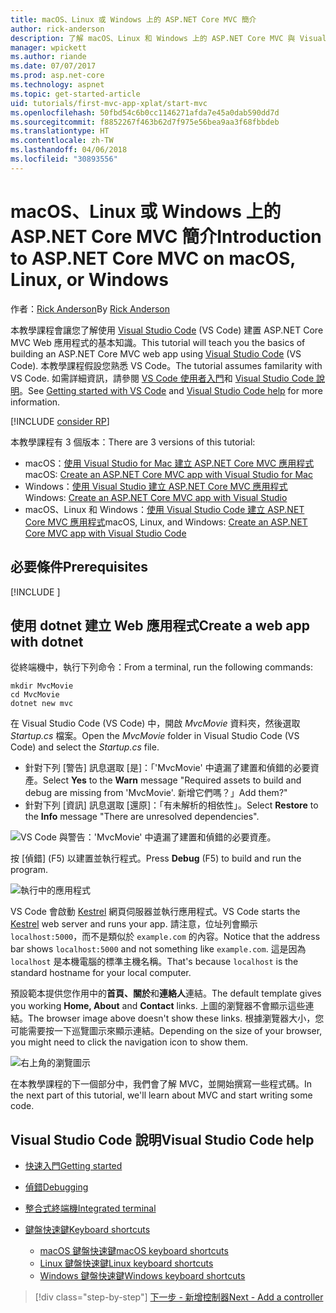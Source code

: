 ```yaml
---
title: macOS、Linux 或 Windows 上的 ASP.NET Core MVC 簡介
author: rick-anderson
description: 了解 macOS、Linux 和 Windows 上的 ASP.NET Core MVC 與 Visual Studio Code 使用者入門
manager: wpickett
ms.author: riande
ms.date: 07/07/2017
ms.prod: asp.net-core
ms.technology: aspnet
ms.topic: get-started-article
uid: tutorials/first-mvc-app-xplat/start-mvc
ms.openlocfilehash: 50fbd54c6b0cc1146271afda7e45a0dab590dd7d
ms.sourcegitcommit: f8852267f463b62d7f975e56bea9aa3f68fbbdeb
ms.translationtype: HT
ms.contentlocale: zh-TW
ms.lasthandoff: 04/06/2018
ms.locfileid: "30893556"
---
```

# <a name="introduction-to-aspnet-core-mvc-on-macos-linux-or-windows"></a><span data-ttu-id="0c554-103">macOS、Linux 或 Windows 上的 ASP.NET Core MVC 簡介</span><span class="sxs-lookup"><span data-stu-id="0c554-103">Introduction to ASP.NET Core MVC on macOS, Linux, or Windows</span></span>

<span data-ttu-id="0c554-104">作者：[Rick Anderson](https://twitter.com/RickAndMSFT)</span><span class="sxs-lookup"><span data-stu-id="0c554-104">By [Rick Anderson](https://twitter.com/RickAndMSFT)</span></span>

<span data-ttu-id="0c554-105">本教學課程會讓您了解使用 [Visual Studio Code](https://code.visualstudio.com) (VS Code) 建置 ASP.NET Core MVC Web 應用程式的基本知識。</span><span class="sxs-lookup"><span data-stu-id="0c554-105">This tutorial will teach you the basics of building an ASP.NET Core MVC web app using [Visual Studio Code](https://code.visualstudio.com) (VS Code).</span></span> <span data-ttu-id="0c554-106">本教學課程假設您熟悉 VS Code。</span><span class="sxs-lookup"><span data-stu-id="0c554-106">The tutorial assumes familarity with VS Code.</span></span> <span data-ttu-id="0c554-107">如需詳細資訊，請參閱 [VS Code 使用者入門](https://code.visualstudio.com/docs)和 [Visual Studio Code 說明](#visual-studio-code-help)。</span><span class="sxs-lookup"><span data-stu-id="0c554-107">See [Getting started with VS Code](https://code.visualstudio.com/docs) and [Visual Studio Code help](#visual-studio-code-help) for more information.</span></span> 

[!INCLUDE [consider RP](../../includes/razor.md)]

<span data-ttu-id="0c554-108">本教學課程有 3 個版本：</span><span class="sxs-lookup"><span data-stu-id="0c554-108">There are 3 versions of this tutorial:</span></span>

* <span data-ttu-id="0c554-109">macOS：[使用 Visual Studio for Mac 建立 ASP.NET Core MVC 應用程式](xref:tutorials/first-mvc-app-mac/start-mvc)</span><span class="sxs-lookup"><span data-stu-id="0c554-109">macOS: [Create an ASP.NET Core MVC app with Visual Studio for Mac](xref:tutorials/first-mvc-app-mac/start-mvc)</span></span>
* <span data-ttu-id="0c554-110">Windows：[使用 Visual Studio 建立 ASP.NET Core MVC 應用程式](xref:tutorials/first-mvc-app/start-mvc)</span><span class="sxs-lookup"><span data-stu-id="0c554-110">Windows: [Create an ASP.NET Core MVC app with Visual Studio](xref:tutorials/first-mvc-app/start-mvc)</span></span>
* <span data-ttu-id="0c554-111">macOS、Linux 和 Windows：[使用 Visual Studio Code 建立 ASP.NET Core MVC 應用程式](xref:tutorials/first-mvc-app-xplat/start-mvc)</span><span class="sxs-lookup"><span data-stu-id="0c554-111">macOS, Linux, and Windows: [Create an ASP.NET Core MVC app with Visual Studio Code](xref:tutorials/first-mvc-app-xplat/start-mvc)</span></span> 

## <a name="prerequisites"></a><span data-ttu-id="0c554-112">必要條件</span><span class="sxs-lookup"><span data-stu-id="0c554-112">Prerequisites</span></span>

[!INCLUDE [](~/includes/net-core-prereqs-vscode.md)]

## <a name="create-a-web-app-with-dotnet"></a><span data-ttu-id="0c554-113">使用 dotnet 建立 Web 應用程式</span><span class="sxs-lookup"><span data-stu-id="0c554-113">Create a web app with dotnet</span></span>

<span data-ttu-id="0c554-114">從終端機中，執行下列命令：</span><span class="sxs-lookup"><span data-stu-id="0c554-114">From a terminal, run the following commands:</span></span>

```console
mkdir MvcMovie
cd MvcMovie
dotnet new mvc
```

<span data-ttu-id="0c554-115">在 Visual Studio Code (VS Code) 中，開啟 *MvcMovie* 資料夾，然後選取 *Startup.cs* 檔案。</span><span class="sxs-lookup"><span data-stu-id="0c554-115">Open the *MvcMovie* folder in Visual Studio Code (VS Code) and select the *Startup.cs* file.</span></span>

- <span data-ttu-id="0c554-116">針對下列 [警告] 訊息選取 [是]：「'MvcMovie' 中遺漏了建置和偵錯的必要資產。</span><span class="sxs-lookup"><span data-stu-id="0c554-116">Select **Yes** to the **Warn** message "Required assets to build and debug are missing from 'MvcMovie'.</span></span> <span data-ttu-id="0c554-117">新增它們嗎？」</span><span class="sxs-lookup"><span data-stu-id="0c554-117">Add them?"</span></span>
- <span data-ttu-id="0c554-118">針對下列 [資訊] 訊息選取 [還原]：「有未解析的相依性」。</span><span class="sxs-lookup"><span data-stu-id="0c554-118">Select **Restore** to the **Info** message "There are unresolved dependencies".</span></span>

![VS Code 與警告：'MvcMovie' 中遺漏了建置和偵錯的必要資產。](../web-api-vsc/_static/vsc_restore.png)

<span data-ttu-id="0c554-122">按 [偵錯] (F5) 以建置並執行程式。</span><span class="sxs-lookup"><span data-stu-id="0c554-122">Press **Debug** (F5) to build and run the program.</span></span>

![執行中的應用程式](../first-mvc-app/start-mvc/_static/1.png)

<span data-ttu-id="0c554-124">VS Code 會啟動 [Kestrel](xref:fundamentals/servers/kestrel) 網頁伺服器並執行應用程式。</span><span class="sxs-lookup"><span data-stu-id="0c554-124">VS Code starts the [Kestrel](xref:fundamentals/servers/kestrel) web server and runs your app.</span></span> <span data-ttu-id="0c554-125">請注意，位址列會顯示 `localhost:5000`，而不是類似於 `example.com` 的內容。</span><span class="sxs-lookup"><span data-stu-id="0c554-125">Notice that the address bar shows `localhost:5000` and not something like `example.com`.</span></span> <span data-ttu-id="0c554-126">這是因為 `localhost` 是本機電腦的標準主機名稱。</span><span class="sxs-lookup"><span data-stu-id="0c554-126">That's because `localhost` is the standard hostname for your local computer.</span></span>

<span data-ttu-id="0c554-127">預設範本提供您作用中的**首頁、關於**和**連絡人**連結。</span><span class="sxs-lookup"><span data-stu-id="0c554-127">The default template gives you working **Home, About** and **Contact** links.</span></span> <span data-ttu-id="0c554-128">上圖的瀏覽器不會顯示這些連結。</span><span class="sxs-lookup"><span data-stu-id="0c554-128">The browser image above doesn't show these links.</span></span> <span data-ttu-id="0c554-129">根據瀏覽器大小，您可能需要按一下巡覽圖示來顯示連結。</span><span class="sxs-lookup"><span data-stu-id="0c554-129">Depending on the size of your browser, you might need to click the navigation icon to show them.</span></span>

![右上角的瀏覽圖示](../first-mvc-app/start-mvc/_static/2.png)

<span data-ttu-id="0c554-131">在本教學課程的下一個部分中，我們會了解 MVC，並開始撰寫一些程式碼。</span><span class="sxs-lookup"><span data-stu-id="0c554-131">In the next part of this tutorial, we'll learn about MVC and start writing some code.</span></span>

## <a name="visual-studio-code-help"></a><span data-ttu-id="0c554-132">Visual Studio Code 說明</span><span class="sxs-lookup"><span data-stu-id="0c554-132">Visual Studio Code help</span></span>

- [<span data-ttu-id="0c554-133">快速入門</span><span class="sxs-lookup"><span data-stu-id="0c554-133">Getting started</span></span>](https://code.visualstudio.com/docs)
- [<span data-ttu-id="0c554-134">偵錯</span><span class="sxs-lookup"><span data-stu-id="0c554-134">Debugging</span></span>](https://code.visualstudio.com/docs/editor/debugging)
- [<span data-ttu-id="0c554-135">整合式終端機</span><span class="sxs-lookup"><span data-stu-id="0c554-135">Integrated terminal</span></span>](https://code.visualstudio.com/docs/editor/integrated-terminal)
- [<span data-ttu-id="0c554-136">鍵盤快速鍵</span><span class="sxs-lookup"><span data-stu-id="0c554-136">Keyboard shortcuts</span></span>](https://code.visualstudio.com/docs/getstarted/keybindings#_keyboard-shortcuts-reference)

  - [<span data-ttu-id="0c554-137">macOS 鍵盤快速鍵</span><span class="sxs-lookup"><span data-stu-id="0c554-137">macOS keyboard shortcuts</span></span>](https://code.visualstudio.com/shortcuts/keyboard-shortcuts-macos.pdf)
  - [<span data-ttu-id="0c554-138">Linux 鍵盤快速鍵</span><span class="sxs-lookup"><span data-stu-id="0c554-138">Linux keyboard shortcuts</span></span>](https://code.visualstudio.com/shortcuts/keyboard-shortcuts-linux.pdf)
  - [<span data-ttu-id="0c554-139">Windows 鍵盤快速鍵</span><span class="sxs-lookup"><span data-stu-id="0c554-139">Windows keyboard shortcuts</span></span>](https://code.visualstudio.com/shortcuts/keyboard-shortcuts-windows.pdf)

> [!div class="step-by-step"]
> [<span data-ttu-id="0c554-140">下一步 - 新增控制器</span><span class="sxs-lookup"><span data-stu-id="0c554-140">Next - Add a controller</span></span>](adding-controller.md)
